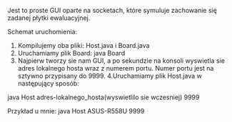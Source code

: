 Jest to proste GUI oparte na socketach, które symuluje zachowanie się zadanej płytki ewaluacyjnej.

Schemat uruchomienia:
1. Kompilujemy oba pliki: Host.java i Board.java
2. Uruchamiamy plik Board: java Board
3. Najpierw tworzy sie nam GUI, a po sekundzie na konsoli wyswietla sie adres lokalnego hosta wraz z numerem portu. Numer portu jest na sztywno przypisany do 9999.
4.Uruchamiamy plik Host.java w następujący sposób:

java Host adres-lokalnego_hosta(wyswietlilo sie wczesniej) 9999

Przykład u mnie:
java Host ASUS-R558U 9999

